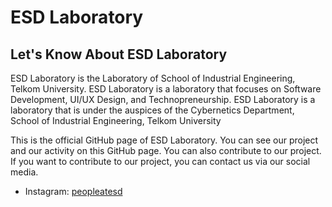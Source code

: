 # ESD Laboratory



## Let's Know About ESD Laboratory
ESD Laboratory is the Laboratory of School of Industrial Engineering, Telkom University. ESD Laboratory is a laboratory that focuses on Software Development, UI/UX Design, and Technopreneurship. ESD Laboratory is a laboratory that is under the auspices of the Cybernetics Department, School of Industrial Engineering, Telkom University

This is the official GitHub page of ESD Laboratory. You can see our project and our activity on this GitHub page. You can also contribute to our project. If you want to contribute to our project, you can contact us via our social media.
- Instagram: [peopleatesd](https://www.instagram.com/peopleatesd/)


